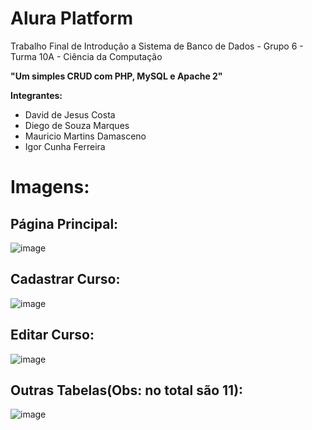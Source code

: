 # Alura Platform 

Trabalho Final de Introdução a Sistema de Banco de Dados - Grupo 6 - Turma 10A - Ciência da Computação

**"Um simples CRUD com PHP, MySQL e Apache 2"**

**Integrantes:**

* David de Jesus Costa
* Diego de Souza Marques
* Mauricio Martins Damasceno
* Igor Cunha Ferreira

# Imagens:

## Página Principal:

![image](https://user-images.githubusercontent.com/73839667/189491591-e7908dd6-064b-462a-8b70-c9b60f48aa83.png)

## Cadastrar Curso:

![image](https://user-images.githubusercontent.com/73839667/189491719-9b5855f0-a380-4304-9d8b-2d914e4ac786.png)

## Editar Curso:

![image](https://user-images.githubusercontent.com/73839667/189491657-4957b159-9a25-4237-bdd0-d051537eb4d6.png)

## Outras Tabelas(Obs: no total são 11):

![image](https://user-images.githubusercontent.com/73839667/189491856-c2b4f61f-8749-42d9-a535-2125f154de3a.png)
